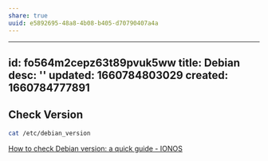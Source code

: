 ```yaml
---
share: true
uuid: e5892695-48a8-4b08-b405-d70790407a4a
---
```

---
id: fo564m2cepz63t89pvuk5ww
title: Debian
desc: ''
updated: 1660784803029
created: 1660784777891
---

## Check Version

``` bash
cat /etc/debian_version
```

[How to check Debian version: a quick guide - IONOS](https://www.ionos.com/digitalguide/server/know-how/how-to-check-debian-version/)
